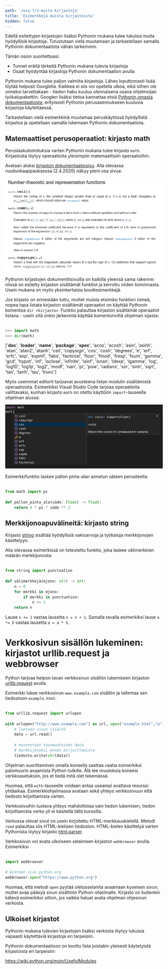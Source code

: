 ```yaml
---
path: '/osa-7/3-muita-kirjastoja'
title: 'Esimerkkejä muista kirjastoista'
hidden: false
---
```


<text-box variant='learningObjectives' name='Oppimistavoitteet'>

Edellä esitettyjen kirjastojen lisäksi Pythonin mukana tulee lukuisia muita hyödyllisiä kirjastoja. Tutustutaan vielä muutamaan ja tarkastellaan samalla Pythonin dokumentaatiota vähän tarkemmin.

Tämän osion suoritettuasi:

- Tunnet eräitä tärkeitä Pythonin mukana tulevia kirjastoja
- Osaat hyödyntää kirjastoja Pythonin dokumentaation avulla

</text-box>

Pythonin mukana tulee paljon valmiita kirjastoja. Lähes loputtomasti lisää löytää helposti Googlella. Kaikkea ei siis voi opetella ulkoa, eikä siihen ole onneksi tarvettakaan - tiedon haku kuuluu olennaisena osana ohjelmoijan työkalupakettiin. Googlen lisäksi tietoa kannattaa etsiä <a href="https://docs.python.org/3/library/">Pythonin omasta dokumentaatiosta</a>, erityisesti Pythonin perusasennukseen kuuluvia kirjastoja käytettäessä.

Tarkastellaan vielä esimerkkinä muutamaa peruskäytössä hyödyllistä kirjastoa ja opetellaan samalla lukemaan Pythonin dokumentaatiota.

## Matemaattiset perusoperaatiot: kirjasto math

Peruslaskutoimituksia varten Pythonin mukana tulee kirjasto `math`. Kirjastosta löytyy operaatioita yleisimpiin matemaattisiin operaatioihin.

Avataan aluksi <a href="https://docs.python.org/3/library/math.html">kirjaston dokumentaatiosivu</a>. Alla olevassa ruudunkaappauksessa (2.4.2020) näkyy pieni osa sivua:

<img src="7_3_1.png">

Pythonin kirjastojen dokumenttisivuilla on kaikilla yleensä sama rakenne: niissä on esitelty kirjaston sisältämät funktiot ja kerrottu niiden toiminnasta. Usein mukana on myös yksinkertaisia koodiesimerkkejä.

Jos kirjasto on ennestään tuttu, muttet muista etsimäsi funktion nimeä, nopea tapa listata kirjaston sisältämät operaatiot on käyttää Pythonin komentoa `dir <kirjasto>`. Funktio palauttaa kirjaston sisältämät operaatiot listana - usein sitä onkin järkevintä käyttää komentoriviltä ohjelman sijasta:

```python

>>> import math
>>> dir(math)

```

<sample-output>

['__doc__', '__loader__', '__name__', '__package__', '__spec__', 'acos', 'acosh', 'asin', 'asinh', 'atan', 'atan2', 'atanh', 'ceil', 'copysign', 'cos', 'cosh', 'degrees', 'e', 'erf', 'erfc', 'exp', 'expm1', 'fabs', 'factorial', 'floor', 'fmod', 'frexp', 'fsum', 'gamma', 'gcd', 'hypot', 'inf', 'isclose', 'isfinite', 'isinf', 'isnan', 'ldexp', 'lgamma', 'log', 'log10', 'log1p', 'log2', 'modf', 'nan', 'pi', 'pow', 'radians', 'sin', 'sinh', 'sqrt', 'tan', 'tanh', 'tau', 'trunc']

</sample-output>

Myös useimmat editorit tarjoavat avusteena listan modulin sisältämistä operaatioista. Esimerkiksi Visual Studio Code tarjoaa operaatioita valittavaksi, kunhan kirjasto `math` on otettu käyttöön `import`-lauseella ohjelman alussa:

<img src="7_3_2.png">

Esimerkkifunktio laskee pallon pinta-alan annetun säteen perusteella:

```python

from math import pi

def pallon_pinta_ala(säde: float) -> float:
    return 4 * pi * säde ** 2


```

## Merkkijonoapuvälineitä: kirjasto string

Kirjasto <a href="https://docs.python.org/3/library/string.html">string</a> sisältää hyödyllisiä vakioarvoja ja työkaluja merkkijonojen käsittelyyn.

Alla olevassa esimerkissä on toteutettu funktio, joka laskee välimerkkien määrän merkkijonosta:

```python

from string import punctuation

def välimerkkejä(mjono: str) -> int:
    n = 0
    for merkki in mjono:
        if merkki in punctuation:
            n += 1
    return n

```

Lause `n += 1` vastaa lausetta `n = n + 1`. Samalla tavalla esimerkiksi lause `a *= 5` vastaa lausetta `a = a * 5`.


# Verkkosivun sisällön lukeminen: kirjastot urllib.request ja webbrowser

Python tarjoaa helpon tavan verkkosivun sisällön lukemiseen kirjaston <a href="https://docs.python.org/3/library/urllib.request.html">urllib.request</a> avulla.

Esimerkki lukee verkkosivun `www.example.com` sisällön ja tallentaa sen tiedostoon `example.html`:

```python

from urllib.request import urlopen

with urlopen("http://www.example.com") as url, open("example.html","w") as tiedosto:
    # luetaan sivun sisältö
    data = url.read()

    # muunnetaan tavumuotoinen data
    # merkkijonoksi ennen kirjoittamista
    tiedosto.write(str(data))

```

Ohjelman suorittaminen omalla koneella saattaa vaatia esimerkiksi palomuurin avaamista Python-tulkille. Älä tee muutoksia koneesi verkkoasetuksiin, jos et tiedä mitä olet tekemässä.

Huomaa, että `with`-lauseelle voidaan antaa useampi avattava resurssi yhtäaikaa. Esimerkkiohjelmassa avataan sekä yhteys verkkosivuun että tiedosto kirjoittamista varten.

Verkkosivuihin luotava yhteys mahdollistaa vain tiedon lukemisen, tiedon kirjoittamista verko yli ei käsitellä tällä kurssilla.

Verkossa olevat sivut on usein kirjoitettu HTML-merkkauskielellä. Metodi `read` palauttaa siis HTML-kielisen tiedoston. HTML-kielen käsittelyä varten Pythonista löytyy kirjasto <a href="https://docs.python.org/3/library/html.parser.html">html.parser</a>.

Verkkosivun voi avata ulkoiseen selaimeen kirjaston `webbrowser` avulla. Esimerkiksi

```python

import webbrowser

# Avataan sivu python.org
webbrowser.open("https://www.python.org")

```

Huomaa, että metodi `open` pyytää oletusselainta avaamaan kyseisen sivun, muttei avaa pääsyä sivun sisältöön Python-ohjelmalle. Kirjasto on kuitenkin kätevä esimerkiksi silloin, jos vaikka haluat avata ohjelman ohjesivun verkosta.

## Ulkoiset kirjastot

Pythonin mukana tulevien kirjastojen lisäksi verkosta löytyy lukuisia vapaasti käytettäviä kirjastoja eri tarpeisiin.

Pythonin dokumentaatioon on koottu lista joistakin yleisesti käytetyistä kirjastoista eri tarpeisiin:

<a href="https://wiki.python.org/moin/UsefulModules">https://wiki.python.org/moin/UsefulModules</a>
